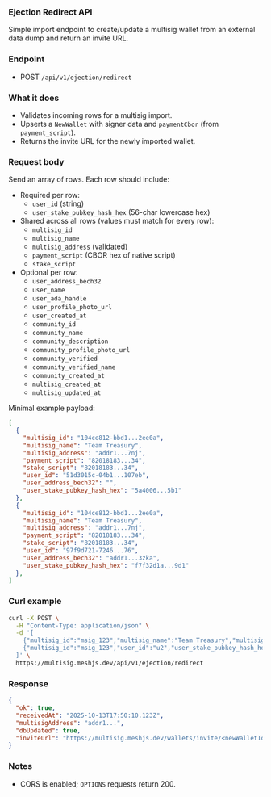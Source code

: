 ### Ejection Redirect API

Simple import endpoint to create/update a multisig wallet from an external data dump and return an invite URL.

### Endpoint

- POST `/api/v1/ejection/redirect`

### What it does

- Validates incoming rows for a multisig import.
- Upserts a `NewWallet` with signer data and `paymentCbor` (from `payment_script`).
- Returns the invite URL for the newly imported wallet.

### Request body

Send an array of rows. Each row should include:

- Required per row:
  - `user_id` (string)
  - `user_stake_pubkey_hash_hex` (56-char lowercase hex)
- Shared across all rows (values must match for every row):
  - `multisig_id`
  - `multisig_name`
  - `multisig_address` (validated)
  - `payment_script` (CBOR hex of native script)
  - `stake_script`
- Optional per row:
  - `user_address_bech32`
  - `user_name`
  - `user_ada_handle`
  - `user_profile_photo_url`
  - `user_created_at`
  - `community_id`
  - `community_name`
  - `community_description`
  - `community_profile_photo_url`
  - `community_verified`
  - `community_verified_name`
  - `community_created_at`
  - `multisig_created_at`
  - `multisig_updated_at`

Minimal example payload:

```json
[
  {
    "multisig_id": "104ce812-bbd1...2ee0a",
    "multisig_name": "Team Treasury",
    "multisig_address": "addr1...7nj",
    "payment_script": "82018183...34",
    "stake_script": "82018183...34",
    "user_id": "51d3015c-04b1...107eb",
    "user_address_bech32": "",
    "user_stake_pubkey_hash_hex": "5a4006...5b1"
  },
  {
    "multisig_id": "104ce812-bbd1...2ee0a",
    "multisig_name": "Team Treasury",
    "multisig_address": "addr1...7nj",
    "payment_script": "82018183...34",
    "stake_script": "82018183...34",
    "user_id": "97f9d721-7246...76",
    "user_address_bech32": "addr1...3zka",
    "user_stake_pubkey_hash_hex": "f7f32d1a...9d1"
  },
]
```

### Curl example

```bash
curl -X POST \
  -H "Content-Type: application/json" \
  -d '[
    {"multisig_id":"msig_123","multisig_name":"Team Treasury","multisig_address":"addr1...","payment_script":"4a50...c0","user_id":"u1","user_stake_pubkey_hash_hex":"abcdabcdabcdabcdabcdabcdabcdabcdabcdabcdabcdabcdabcd"},
    {"multisig_id":"msig_123","user_id":"u2","user_stake_pubkey_hash_hex":"1234123412341234123412341234123412341234123412341234"}
  ]' \
  https://multisig.meshjs.dev/api/v1/ejection/redirect
```

### Response

```json
{
  "ok": true,
  "receivedAt": "2025-10-13T17:50:10.123Z",
  "multisigAddress": "addr1...",
  "dbUpdated": true,
  "inviteUrl": "https://multisig.meshjs.dev/wallets/invite/<newWalletId>"
}
```

### Notes

- CORS is enabled; `OPTIONS` requests return 200.

